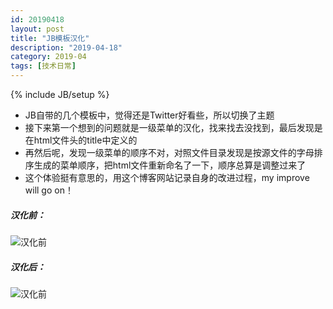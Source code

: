 ```yaml
---
id: 20190418
layout: post
title: "JB模板汉化"
description: "2019-04-18"
category: 2019-04
tags: [技术日常]
---
```

{% include JB/setup %}

- JB自带的几个模板中，觉得还是Twitter好看些，所以切换了主题
- 接下来第一个想到的问题就是一级菜单的汉化，找来找去没找到，最后发现是在html文件头的title中定义的
- 再然后呢，发现一级菜单的顺序不对，对照文件目录发现是按源文件的字母排序生成的菜单顺序，把html文件重新命名了一下，顺序总算是调整过来了
- 这个体验挺有意思的，用这个博客网站记录自身的改进过程，my improve will go on！

##### 汉化前：
![汉化前](http://pps9snslo.bkt.clouddn.com/drizzleing/%E6%B1%89%E5%8C%96%E5%89%8D.png)
##### 汉化后：
![汉化前](http://pps9snslo.bkt.clouddn.com/drizzleing/%E6%B1%89%E5%8C%96%E5%90%8E.png)
